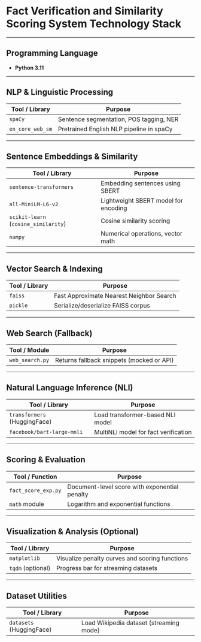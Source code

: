 
# Fact Verification and Similarity Scoring System Technology Stack

---

## Programming Language

- **Python 3.11**

---

## NLP & Linguistic Processing

| Tool / Library      | Purpose                                     |
|---------------------|---------------------------------------------|
| `spaCy`             | Sentence segmentation, POS tagging, NER     |
| `en_core_web_sm`    | Pretrained English NLP pipeline in spaCy    |

---

## Sentence Embeddings & Similarity

| Tool / Library                 | Purpose                                      |
|--------------------------------|----------------------------------------------|
| `sentence-transformers`       | Embedding sentences using SBERT              |
| `all-MiniLM-L6-v2`            | Lightweight SBERT model for encoding         |
| `scikit-learn` (`cosine_similarity`) | Cosine similarity scoring            |
| `numpy`                       | Numerical operations, vector math            |

---

## Vector Search & Indexing

| Tool / Library | Purpose                                 |
|----------------|------------------------------------------|
| `faiss`        | Fast Approximate Nearest Neighbor Search |
| `pickle`       | Serialize/deserialize FAISS corpus       |

---

## Web Search (Fallback)

| Tool / Module     | Purpose                               |
|-------------------|----------------------------------------|
| `web_search.py`   | Returns fallback snippets (mocked or API) |

---

## Natural Language Inference (NLI)

| Tool / Library            | Purpose                                         |
|---------------------------|-------------------------------------------------|
| `transformers` (HuggingFace) | Load transformer-based NLI model             |
| `facebook/bart-large-mnli`  | MultiNLI model for fact verification          |

---

## Scoring & Evaluation

| Tool / Function       | Purpose                                      |
|------------------------|----------------------------------------------|
| `fact_score_exp.py`    | Document-level score with exponential penalty|
| `math` module          | Logarithm and exponential functions          |

---

## Visualization & Analysis (Optional)

| Tool / Library  | Purpose                       |
|------------------|-------------------------------|
| `matplotlib`     | Visualize penalty curves and scoring functions |
| `tqdm` (optional)| Progress bar for streaming datasets             |

---

## Dataset Utilities

| Tool / Library        | Purpose                            |
|------------------------|------------------------------------|
| `datasets` (HuggingFace) | Load Wikipedia dataset (streaming mode) |

